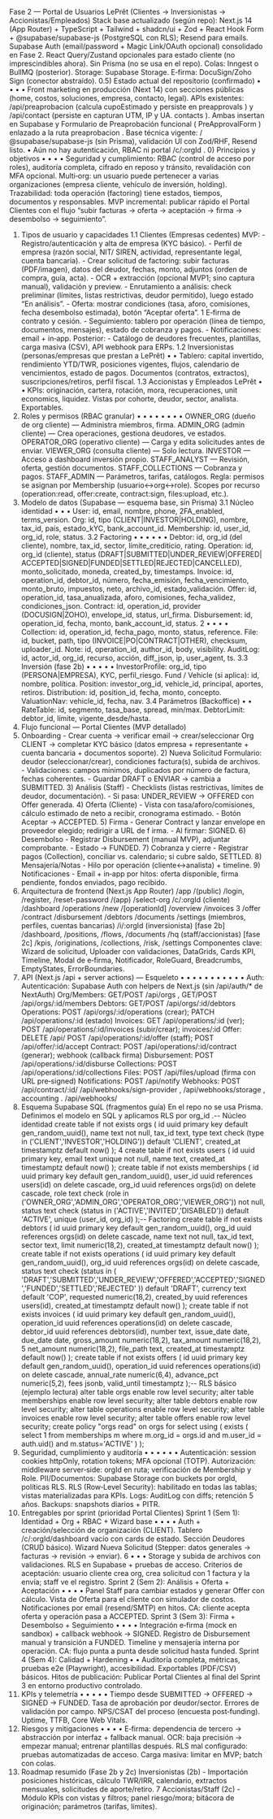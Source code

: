Fase 2 — Portal de Usuarios LePrêt (Clientes →
 Inversionistas → Accionistas/Empleados)
 Stack base actualizado (según repo): Next.js 14 (App Router) + TypeScript + Tailwind +
 shadcn/ui + Zod + React Hook Form + @supabase/supabase-js (PostgreSQL con RLS); 
Resend para emails. Supabase Auth (email/password + Magic Link/OAuth opcional) consolidado
 en Fase 2. React Query/Zustand opcionales para estado cliente (no imprescindibles
 ahora). Sin Prisma (no se usa en el repo). Colas: Inngest o BullMQ (posterior). Storage:
 Supabase Storage. E‑firma: DocuSign/Zoho Sign (conector abstraído).
 0.5) Estado actual del repositorio (confirmado)
 • 
• 
• 
• 
Front marketing en producción (Next 14) con secciones públicas (home, costos, soluciones,
 empresa, contacto, legal).
 APIs existentes: 
/api/preaprobacion (calcula 
cupoEstimado y persiste en 
preapprovals ) y 
/api/contact (persiste en 
capturan UTM, IP y UA.
 contacts ). Ambas insertan en Supabase y
 Formulario de Preaprobación funcional (
 PreApprovalForm ) enlazado a la ruta 
preaprobacion .
 Base técnica vigente: 
/
 @supabase/supabase-js (sin Prisma), validación UI con Zod/RHF,
 Resend listo.
 • 
Aún no hay autenticación, RBAC ni portal 
/c/:orgId .
 0) Principios y objetivos
 • 
• 
• 
• 
Seguridad y cumplimiento: RBAC (control de acceso por roles), auditoría completa, cifrado en
 reposo y tránsito, revalidación con MFA opcional.
 Multi‑org: un usuario puede pertenecer a varias organizaciones (empresa cliente, vehículo de
 inversión, holding).
 Trazabilidad: toda operación (factoring) tiene estados, tiempos, documentos y responsables.
 MVP incremental: publicar rápido el Portal Clientes con el flujo “subir facturas → oferta →
 aceptación → firma → desembolso → seguimiento”.
 1) Tipos de usuario y capacidades
 1.1 Clientes (Empresas cedentes)
 MVP: - Registro/autenticación y alta de empresa (KYC básico). - Perfil de empresa (razón social, NIT/
 SIREN, actividad, representante legal, cuenta bancaria). - Crear solicitud de factoring: subir facturas
 (PDF/imagen), datos del deudor, fechas, monto, adjuntos (orden de compra, guía, acta). - OCR +
 extracción (opcional MVP1; sino captura manual), validación y preview. - Enrutamiento a análisis:
 check preliminar (límites, listas restrictivas, deudor permitido), luego estado “En análisis”. - Oferta:
 mostrar condiciones (tasa, aforo, comisiones, fecha desembolso estimada), botón “Aceptar oferta”. 
1
E‑firma de contrato y cesión. - Seguimiento: tablero por operación (línea de tiempo, documentos,
 mensajes), estado de cobranza y pagos. - Notificaciones: email + in‑app.
 Posterior: - Catálogo de deudores frecuentes, plantillas, carga masiva (CSV), API webhook para ERPs.
 1.2 Inversionistas (personas/empresas que prestan a LePrêt)
 • 
• 
Tablero: capital invertido, rendimiento YTD/TWR, posiciones vigentes, flujos, calendario de
 vencimientos, estado de pagos.
 Documentos (contratos, extractos), suscripciones/retiros, perfil fiscal.
 1.3 Accionistas y Empleados LePrêt
 • 
• 
KPIs: originación, cartera, rotación, mora, recuperaciones, unit economics, liquidez.
 Vistas por cohorte, deudor, sector, analista. Exportables.
 2) Roles y permisos (RBAC granular)
 • 
• 
• 
• 
• 
• 
• 
• 
OWNER_ORG (dueño de org cliente) — Administra miembros, firma.
 ADMIN_ORG (admin cliente) — Crea operaciones, gestiona deudores, ve estados.
 OPERATOR_ORG (operativo cliente) — Carga y edita solicitudes antes de enviar.
 VIEWER_ORG (consulta cliente) — Solo lectura.
 INVESTOR — Acceso a dashboard inversión propio.
 STAFF_ANALYST — Revisión, oferta, gestión documentos.
 STAFF_COLLECTIONS — Cobranza y pagos.
 STAFF_ADMIN — Parámetros, tarifas, catálogos.
 Regla: permisos se asignan por Membership (usuario↔org↔role). Scopes por recurso (operation:read,
 offer:create, contract:sign, files:upload, etc.).
 3) Modelo de datos (Supabase — esquema base, sin Prisma)
 3.1 Núcleo identidad
 • 
• 
• 
User: id, email, nombre, phone, 2FA_enabled, terms_version.
 Org: id, tipo (CLIENT|INVESTOR|HOLDING), nombre, tax_id, país, estado_kYC, bank_account_id.
 Membership: id, user_id, org_id, role, status.
 3.2 Factoring
 • 
• 
• 
• 
• 
• 
Debtor: id, org_id (del cliente), nombre, tax_id, sector, límite_crediticio, rating.
 Operation: id, org_id (cliente), status (DRAFT|SUBMITTED|UNDER_REVIEW|OFFERED|
 ACCEPTED|SIGNED|FUNDED|SETTLED|REJECTED|CANCELLED), monto_solicitado, moneda,
 created_by, timestamps.
 Invoice: id, operation_id, debtor_id, número, fecha_emisión, fecha_vencimiento, monto_bruto,
 impuestos, neto, archivo_id, estado_validación.
 Offer: id, operation_id, tasa_anualizada, aforo, comisiones, fecha_validez, condiciones_json.
 Contract: id, operation_id, provider (DOCUSIGN|ZOHO), envelope_id, status, url_firma.
 Disbursement: id, operation_id, fecha, monto, bank_account_id, status.
 2
• 
• 
• 
• 
Collection: id, operation_id, fecha_pago, monto, status, reference.
 File: id, bucket, path, tipo (INVOICE|PO|CONTRACT|OTHER), checksum, uploader_id.
 Note: id, operation_id, author_id, body, visibility.
 AuditLog: id, actor_id, org_id, recurso, acción, diff_json, ip, user_agent, ts.
 3.3 Inversión (fase 2b)
 • 
• 
• 
• 
• 
InvestorProfile: org_id, tipo (PERSONA|EMPRESA), KYC, perfil_riesgo.
 Fund / Vehicle (si aplica): id, nombre, política.
 Position: investor_org_id, vehicle_id, principal, aportes, retiros.
 Distribution: id, position_id, fecha, monto, concepto.
 ValuationNav: vehicle_id, fecha, nav.
 3.4 Parámetros (Backoffice)
 • 
• 
RateTable: id, segmento, tasa_base, spread, min/max.
 DebtorLimit: debtor_id, límite, vigente_desde/hasta.
 4) Flujo funcional — Portal Clientes (MVP detallado)
 1) Onboarding - Crear cuenta → verificar email → crear/seleccionar Org CLIENT → completar KYC
 básico (datos empresa + representante + cuenta bancaria + documentos soporte). 2) Nueva Solicitud 
Formulario: deudor (seleccionar/crear), condiciones factura(s), subida de archivos. - Validaciones:
 campos mínimos, duplicados por número de factura, fechas coherentes. - Guardar DRAFT o ENVIAR →
 cambia a SUBMITTED. 3) Análisis (Staff) - Checklists (listas restrictivas, límites de deudor,
 documentación). - Si pasa: UNDER_REVIEW → OFFERED con Offer generada. 4) Oferta (Cliente) - Vista
 con tasa/aforo/comisiones, cálculo estimado de neto a recibir, cronograma estimado. - Botón Aceptar
 → ACCEPTED. 5) Firma - Generar Contract y lanzar envelope en proveedor elegido; redirigir a URL de
 f
 irma. - Al firmar: SIGNED. 6) Desembolso - Registrar Disbursement (manual MVP), adjuntar
 comprobante. - Estado → FUNDED. 7) Cobranza y cierre - Registrar pagos (Collection), conciliar vs.
 calendario; si cubre saldo, SETTLED. 8) Mensajería/Notas - Hilo por operación (cliente↔analista) +
 timeline. 9) Notificaciones - Email + in‑app por hitos: oferta disponible, firma pendiente, fondos
 enviados, pago recibido.
 5) Arquitectura de frontend (Next.js App Router)
 /app
  /(public)
    /login, /register, /reset-password
  /(app)
    /select-org
    /c/:orgId (cliente)
      /dashboard
      /operations
        /new
        /[operationId]
          /overview
          /invoices
 3
          /offer
          /contract
          /disbursement
      /debtors
      /documents
      /settings (miembros, perfiles, cuentas bancarias)
    /i/:orgId (inversionista)  [fase 2b]
      /dashboard, /positions, /flows, /documents
    /hq (staff/accionistas)    [fase 2c]
      /kpis, /originations, /collections, /risk, /settings
 Componentes clave: Wizard de solicitud, Uploader con validaciones, DataGrids, Cards KPI, Timeline,
 Modal de e‑firma, Notificador, RoleGuard, Breadcrumbs, EmptyStates, ErrorBoundaries.
 6) API (Next.js /api + server actions) — Esqueleto
 • 
• 
• 
• 
• 
• 
• 
• 
• 
• 
• 
Auth: 
Autenticación: Supabase Auth con helpers de Next.js (sin /api/auth/* de NextAuth)
 Org/Members: 
GET/POST /api/orgs , 
GET/POST /api/orgs/:id/members
 Debtors: 
GET/POST /api/orgs/:id/debtors
 Operations: 
POST /api/orgs/:id/operations (crear); 
PATCH /api/operations/:id (estado)
 Invoices: 
GET /api/operations/:id (ver);
 POST /api/operations/:id/invoices (subir/crear); 
invoices/:id
 Offer: 
DELETE /api/
 POST /api/operations/:id/offer (staff); 
POST /api/offer/:id/accept
 Contract: 
POST /api/operations/:id/contract (generar); 
webhook (callback firma)
 Disbursement: 
POST /api/operations/:id/disburse
 Collections: 
POST /api/operations/:id/collections
 Files: 
POST /api/files/upload (firma con URL pre‑signed)
 Notifications: 
POST /api/notify
 Webhooks: 
POST /api/contract/:id/
 /api/webhooks/sign-provider , 
/api/webhooks/storage , 
accounting .
 /api/webhooks/
 7) Esquema Supabase SQL (fragmentos guía)
 En el repo no se usa Prisma. Definimos el modelo en SQL y aplicamos RLS por 
org_id .-- Núcleo identidad
 create table if not exists orgs (
 id uuid primary key default gen_random_uuid(),
 name text not null,
 tax_id text,
 type text check (type in ('CLIENT','INVESTOR','HOLDING')) default 'CLIENT',
 created_at timestamptz default now()
 );
 4
create table if not exists users (
 id uuid primary key,
 email text unique not null,
 name text,
 created_at timestamptz default now()
 );
 create table if not exists memberships (
 id uuid primary key default gen_random_uuid(),
 user_id uuid references users(id) on delete cascade,
 org_id uuid references orgs(id) on delete cascade,
 role text check (role in
 ('OWNER_ORG','ADMIN_ORG','OPERATOR_ORG','VIEWER_ORG')) not null,
 status text check (status in ('ACTIVE','INVITED','DISABLED')) default
 'ACTIVE',
 unique (user_id, org_id)
 );-- Factoring
 create table if not exists debtors (
 id uuid primary key default gen_random_uuid(),
 org_id uuid references orgs(id) on delete cascade,
 name text not null,
 tax_id text,
 sector text,
 limit numeric(18,2),
 created_at timestamptz default now()
 );
 create table if not exists operations (
 id uuid primary key default gen_random_uuid(),
 org_id uuid references orgs(id) on delete cascade,
 status text check (status in (
 'DRAFT','SUBMITTED','UNDER_REVIEW','OFFERED','ACCEPTED','SIGNED','FUNDED','SETTLED','REJECTED'
 )) default 'DRAFT',
 currency text default 'COP',
 requested numeric(18,2),
 created_by uuid references users(id),
 created_at timestamptz default now()
 );
 create table if not exists invoices (
 id uuid primary key default gen_random_uuid(),
 operation_id uuid references operations(id) on delete cascade,
 debtor_id uuid references debtors(id),
 number text,
 issue_date date,
 due_date date,
 gross_amount numeric(18,2),
 tax_amount numeric(18,2),
 5
net_amount numeric(18,2),
 file_path text,
 created_at timestamptz default now()
 );
 create table if not exists offers (
 id uuid primary key default gen_random_uuid(),
 operation_id uuid references operations(id) on delete cascade,
 annual_rate numeric(6,4),
 advance_pct numeric(5,2),
 fees jsonb,
 valid_until timestamptz
 );-- RLS básico (ejemplo lectura)
 alter table orgs enable row level security;
 alter table memberships enable row level security;
 alter table debtors enable row level security;
 alter table operations enable row level security;
 alter table invoices enable row level security;
 alter table offers enable row level security;
 create policy "orgs read" on orgs
 for select using (
 exists (
 select 1 from memberships m where m.org_id = orgs.id and m.user_id =
 auth.uid() and m.status='ACTIVE'
 )
 );
 8) Seguridad, cumplimiento y auditoría
 • 
• 
• 
• 
• 
• 
Autenticación: session cookies httpOnly, rotation tokens; MFA opcional (TOTP).
 Autorización: middleware server‑side: orgId en ruta; verificación de Membership y Role.
 PII/Documentos: Supabase Storage con buckets por orgId, políticas RLS.
 RLS (Row‑Level Security): habilitado en todas las tablas; vistas materializadas para KPIs.
 Logs: AuditLog con diffs; retención 5 años.
 Backups: snapshots diarios + PITR.
 9) Entregables por sprint (prioridad Portal Clientes)
 Sprint 1 (Sem 1): Identidad + Org + RBAC + Wizard base
 • 
• 
• 
• 
Auth + creación/selección de organización (CLIENT).
 Tablero 
/c/:orgId/dashboard vacío con cards de estado.
 Sección Deudores (CRUD básico).
 Wizard Nueva Solicitud (Stepper: datos generales → facturas → revisión → enviar).
 6
• 
• 
• 
Storage y subida de archivos con validaciones.
 RLS en Supabase + pruebas de acceso.
 Criterios de aceptación: usuario cliente crea org, crea solicitud con 1 factura y la envía; staff ve
 el registro.
 Sprint 2 (Sem 2): Análisis + Oferta + Aceptación
 • 
• 
• 
• 
Panel Staff para cambiar estados y generar Offer con cálculo.
 Vista de Oferta para el cliente con simulador de costos.
 Notificaciones por email (resend/SMTP) en hitos.
 CA: cliente acepta oferta y operación pasa a ACCEPTED.
 Sprint 3 (Sem 3): Firma + Desembolso + Seguimiento
 • 
• 
• 
• 
Integración e‑firma (mock en sandbox) + callback webhook → SIGNED.
 Registro de Disbursement manual y transición a FUNDED.
 Timeline y mensajería interna por operación.
 CA: flujo punta a punta desde solicitud hasta funded.
 Sprint 4 (Sem 4): Calidad + Hardening
 • 
• 
Auditoría completa, métricas, pruebas e2e (Playwright), accesibilidad.
 Exportables (PDF/CSV) básicos.
 Hitos de publicación: Publicar Portal Clientes al final del Sprint 3 en entorno productivo
 controlado.
 10) KPIs y telemetría
 • 
• 
• 
• 
• 
Tiempo desde SUBMITTED → OFFERED → SIGNED → FUNDED.
 Tasa de aprobación por deudor/sector.
 Errores de validación por campo.
 NPS/CSAT del proceso (encuesta post‑funding).
 Uptime, TTFB, Core Web Vitals.
 11) Riesgos y mitigaciones
 • 
• 
• 
• 
E‑firma: dependencia de tercero → abstracción por interfaz + fallback manual.
 OCR: baja precisión → empezar manual; entrenar plantillas después.
 RLS mal configurado: pruebas automatizadas de acceso.
 Carga masiva: limitar en MVP; batch con colas.
 12) Roadmap resumido (Fase 2b y 2c)
 Inversionistas (2b) - Importación posiciones históricas, cálculo TWR/IRR, calendario, extractos
 mensuales, solicitudes de aporte/retiro.
 7
Accionistas/Staff (2c) - Módulo KPIs con vistas y filtros; panel riesgo/mora; bitácora de originación;
 parámetros (tarifas, límites).
 
